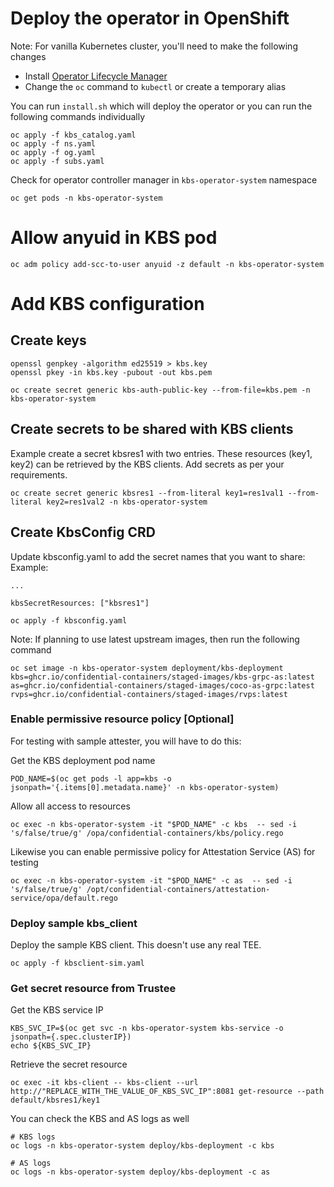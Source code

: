 # Deploy the operator in OpenShift

Note: For vanilla Kubernetes cluster, you'll need to make
the following changes

- Install [Operator Lifecycle Manager](https://operatorhub.io/how-to-install-an-operator)
- Change the `oc` command to `kubectl` or create a temporary alias

You can run `install.sh` which will deploy the operator
or you can run the following commands individually

```
oc apply -f kbs_catalog.yaml
oc apply -f ns.yaml
oc apply -f og.yaml
oc apply -f subs.yaml
```

Check for operator controller manager in `kbs-operator-system` namespace

```
oc get pods -n kbs-operator-system
```

# Allow anyuid in KBS pod

```
oc adm policy add-scc-to-user anyuid -z default -n kbs-operator-system
```

# Add KBS configuration

## Create keys

```
openssl genpkey -algorithm ed25519 > kbs.key
openssl pkey -in kbs.key -pubout -out kbs.pem

oc create secret generic kbs-auth-public-key --from-file=kbs.pem -n kbs-operator-system
```
## Create secrets to be shared with KBS clients

Example create a secret kbsres1 with two entries. These resources (key1, key2) can be retrieved
by the KBS clients. Add secrets as per your requirements.

```
oc create secret generic kbsres1 --from-literal key1=res1val1 --from-literal key2=res1val2 -n kbs-operator-system
```

## Create KbsConfig CRD

Update kbsconfig.yaml to add the secret names that you want to share:
Example:
```
...

kbsSecretResources: ["kbsres1"]
```

```
oc apply -f kbsconfig.yaml
```


Note: If planning to use latest upstream images, then run the following command
```
oc set image -n kbs-operator-system deployment/kbs-deployment kbs=ghcr.io/confidential-containers/staged-images/kbs-grpc-as:latest as=ghcr.io/confidential-containers/staged-images/coco-as-grpc:latest rvps=ghcr.io/confidential-containers/staged-images/rvps:latest
```

### Enable permissive resource policy [Optional]

For testing with sample attester, you will have to do this:

Get the KBS deployment pod name
```
POD_NAME=$(oc get pods -l app=kbs -o jsonpath='{.items[0].metadata.name}' -n kbs-operator-system)
```

Allow all access to resources
```
oc exec -n kbs-operator-system -it "$POD_NAME" -c kbs  -- sed -i 's/false/true/g' /opa/confidential-containers/kbs/policy.rego
```

Likewise you can enable permissive policy for Attestation Service (AS) for testing
```
oc exec -n kbs-operator-system -it "$POD_NAME" -c as  -- sed -i 's/false/true/g' /opt/confidential-containers/attestation-service/opa/default.rego
```

### Deploy sample kbs_client

Deploy the sample KBS client. This doesn't use any real TEE.

```
oc apply -f kbsclient-sim.yaml

```

### Get secret resource from Trustee

Get the KBS service IP
```
KBS_SVC_IP=$(oc get svc -n kbs-operator-system kbs-service -o jsonpath={.spec.clusterIP})
echo ${KBS_SVC_IP}
```

Retrieve the secret resource
```
oc exec -it kbs-client -- kbs-client --url http://"REPLACE_WITH_THE_VALUE_OF_KBS_SVC_IP":8081 get-resource --path default/kbsres1/key1
```

You can check the KBS and AS logs as well

```
# KBS logs
oc logs -n kbs-operator-system deploy/kbs-deployment -c kbs

# AS logs
oc logs -n kbs-operator-system deploy/kbs-deployment -c as
```

